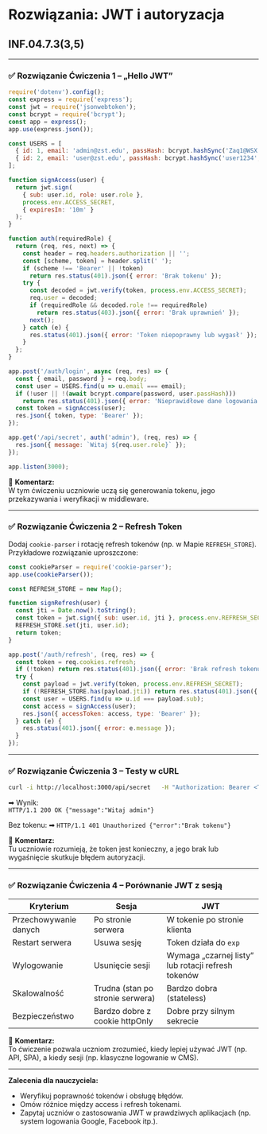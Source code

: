 # Rozwiązania: JWT i autoryzacja  
## INF.04.7.3(3,5)

---

### ✅ Rozwiązanie Ćwiczenia 1 – „Hello JWT”

```js
require('dotenv').config();
const express = require('express');
const jwt = require('jsonwebtoken');
const bcrypt = require('bcrypt');
const app = express();
app.use(express.json());

const USERS = [
  { id: 1, email: 'admin@zst.edu', passHash: bcrypt.hashSync('Zaq1@WSX', 10), role: 'admin' },
  { id: 2, email: 'user@zst.edu', passHash: bcrypt.hashSync('user1234', 10), role: 'user' }
];

function signAccess(user) {
  return jwt.sign(
    { sub: user.id, role: user.role },
    process.env.ACCESS_SECRET,
    { expiresIn: '10m' }
  );
}

function auth(requiredRole) {
  return (req, res, next) => {
    const header = req.headers.authorization || '';
    const [scheme, token] = header.split(' ');
    if (scheme !== 'Bearer' || !token)
      return res.status(401).json({ error: 'Brak tokenu' });
    try {
      const decoded = jwt.verify(token, process.env.ACCESS_SECRET);
      req.user = decoded;
      if (requiredRole && decoded.role !== requiredRole)
        return res.status(403).json({ error: 'Brak uprawnień' });
      next();
    } catch (e) {
      res.status(401).json({ error: 'Token niepoprawny lub wygasł' });
    }
  };
}

app.post('/auth/login', async (req, res) => {
  const { email, password } = req.body;
  const user = USERS.find(u => u.email === email);
  if (!user || !(await bcrypt.compare(password, user.passHash)))
    return res.status(401).json({ error: 'Nieprawidłowe dane logowania' });
  const token = signAccess(user);
  res.json({ token, type: 'Bearer' });
});

app.get('/api/secret', auth('admin'), (req, res) => {
  res.json({ message: `Witaj ${req.user.role}` });
});

app.listen(3000);
```

💬 **Komentarz:**  
W tym ćwiczeniu uczniowie uczą się generowania tokenu, jego przekazywania i weryfikacji w middleware.

---

### ✅ Rozwiązanie Ćwiczenia 2 – Refresh Token

Dodaj `cookie-parser` i rotację refresh tokenów (np. w Mapie `REFRESH_STORE`).  
Przykładowe rozwiązanie uproszczone:

```js
const cookieParser = require('cookie-parser');
app.use(cookieParser());

const REFRESH_STORE = new Map();

function signRefresh(user) {
  const jti = Date.now().toString();
  const token = jwt.sign({ sub: user.id, jti }, process.env.REFRESH_SECRET, { expiresIn: '7d' });
  REFRESH_STORE.set(jti, user.id);
  return token;
}

app.post('/auth/refresh', (req, res) => {
  const token = req.cookies.refresh;
  if (!token) return res.status(401).json({ error: 'Brak refresh tokenu' });
  try {
    const payload = jwt.verify(token, process.env.REFRESH_SECRET);
    if (!REFRESH_STORE.has(payload.jti)) return res.status(401).json({ error: 'Token odrzucony' });
    const user = USERS.find(u => u.id === payload.sub);
    const access = signAccess(user);
    res.json({ accessToken: access, type: 'Bearer' });
  } catch (e) {
    res.status(401).json({ error: e.message });
  }
});
```

---

### ✅ Rozwiązanie Ćwiczenia 3 – Testy w cURL

```bash
curl -i http://localhost:3000/api/secret   -H "Authorization: Bearer <TOKEN>"
```

➡ Wynik:  
`HTTP/1.1 200 OK {"message":"Witaj admin"}`

Bez tokenu:
➡ `HTTP/1.1 401 Unauthorized {"error":"Brak tokenu"}`

💬 **Komentarz:**  
Tu uczniowie rozumieją, że token jest konieczny, a jego brak lub wygaśnięcie skutkuje błędem autoryzacji.

---

### ✅ Rozwiązanie Ćwiczenia 4 – Porównanie JWT z sesją

| Kryterium | Sesja | JWT |
|------------|--------|-----|
| Przechowywanie danych | Po stronie serwera | W tokenie po stronie klienta |
| Restart serwera | Usuwa sesję | Token działa do `exp` |
| Wylogowanie | Usunięcie sesji | Wymaga „czarnej listy” lub rotacji refresh tokenów |
| Skalowalność | Trudna (stan po stronie serwera) | Bardzo dobra (stateless) |
| Bezpieczeństwo | Bardzo dobre z cookie httpOnly | Dobre przy silnym sekrecie |

💬 **Komentarz:**  
To ćwiczenie pozwala uczniom zrozumieć, kiedy lepiej używać JWT (np. API, SPA), a kiedy sesji (np. klasyczne logowanie w CMS).

---

**Zalecenia dla nauczyciela:**  
- Weryfikuj poprawność tokenów i obsługę błędów.  
- Omów różnice między access i refresh tokenami.  
- Zapytaj uczniów o zastosowania JWT w prawdziwych aplikacjach (np. system logowania Google, Facebook itp.).

